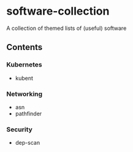 # software-collection
A collection of themed lists of (useful) software 

## Contents

### Kubernetes
 - kubent

### Networking
 - asn
 - pathfinder

### Security
 - dep-scan